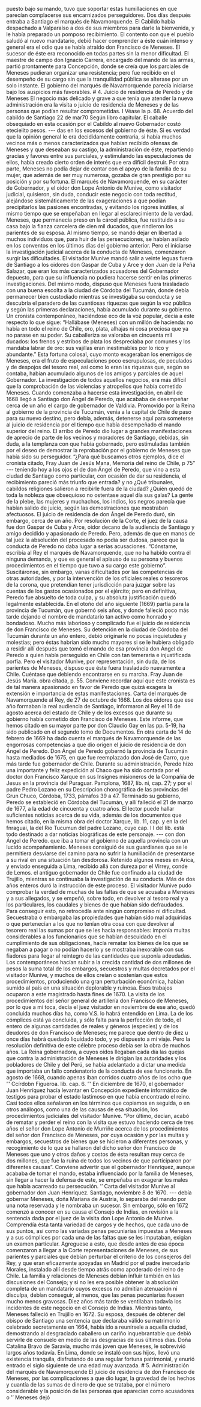 puesto bajo su mando, tuvo que soportar estas humillaciones en que parecían complacerse sus encarnizados perseguidores. Dos días después entraba a Santiago el marqués de Navamorquende. El Cabildo había despachado a Valparaíso a dos de sus miembros para darle la bienvenida, y le había preparado un pomposo recibimiento. El contento con que el pueblo saludó al nuevo mandatario, debió hacer comprender a éste cuán intenso y general era el odio que se había atraído don Francisco de Meneses. El sucesor de éste era reconocido en todas partes sin la menor dificultad. El maestre de campo don Ignacio Carrera, encargado del mando de las armas, partió prontamente para Concepción, donde se creía que los parciales de Meneses pudieran organizar una resistencia; pero fue recibido en el desempeño de su cargo sin que la tranquilidad pública se alterase por un solo instante. El gobierno del marqués de Navamorquende parecía iniciarse bajo los auspicios más favorables. # 4. Juicio de residencia de Peredo y de Meneses El negocio más delicado y grave a que tenía que atender la nueva administración era la visita o juicio de residencia de Meneses y de las personas que podían resultar comprometidas. I Véase la p. 68. Acuerdo del cabildo de Santiago 22 de mar70 Según libro capitular. El caballe obsequiado en esta ocasión por el Cabildo al nuevo Gobernador costó etecieiito pesos. --- das en los excesos del gobierno de éste. Si es verdad que la opinión general le era decididamente contraria, si había muchos vecinos más o menos caracterizados que habían recibido ofensas de Meneses y que deseaban su castigo, la administración de éste, repartiendo gracias y favores entre sus parciales, y estimulando las especulaciones de ellos, había creado cierto orden de interés que era difícil destruir. Por otra parte, Meneses no podía dejar de contar con el apoyo de la familia de su mujer, que además de ser muy numerosa, gozaba de gran prestigio por su posición y por su fortuna. El marqués de Navamorquende, en su carácter de Gobernador, y el oidor don Lope Antonio de Munive, como visitador judicial, quisieron, sin duda, conducir este negocio con toda rectitud, alejándose sistemáticamente de las exageraciones a que podían precipitarlos las pasiones encontradas, y evitando los rigores inútiles, al mismo tiempo que se empeñaban en llegar al esclarecimiento de la verdad. Meneses, que permanecía preso en la cárcel pública, fue restituido a su casa bajo la fianza carcelera de cien mil ducados, que rindieron los parientes de su esposa. Al mismo tiempo, se mandó dejar en libertad a muchos individuos que, para huir de las persecuciones, se habían asilado en los conventos en los últimos días del gobierno anterior. Pero el iniciarse la investigación judicial acerca de la conducta de Meneses, comenzaron surgir las dificultades. El visitador Munive mandó salir a veinte leguas fuera de Santiago a los oidores don Gaspar de Cuba y Arce y don Juan de la Peña Salazar, que eran los más caracterizados acusadores del Gobernador depuesto, para que su influencia no pudiera hacerse sentir en las primeras investigaciones. Del mismo modo, dispuso que Meneses fuera trasladado con una buena escolta a la ciudad de Córdoba del Tucumán, donde debía permanecer bien custodiado mientras se investigaba su conducta y se descubría el paradero de las cuantiosas riquezas que según la voz pública y según las primeras declaraciones, había acumulado durante su gobierno. Un cronista contemporáneo, haciéndose eco de la voz popular, decía a este respecto lo que sigue: “Hallábase (Meneses) con un millón de hacienda: no había en todo el reino de Chile, oro, plata, alhajas ni cosa preciosa que ya no parase en su poder. Su caballeriza se valoraba en cincuenta mil ducados: los frenos y estribos de plata los despreciaba por comunes y los mandaba labrar de oro: sus vajillas eran inestimables por lo rico y abundante.” Esta fortuna colosal, cuyo monto exageraban los enemigos de Meneses, era el fruto de especulaciones poco escrupulosas, de peculados y de despojos del tesoro real, así como lo eran las riquezas que, según se contaba, habían acumulado algunos de los amigos y parciales de aquel Gobernador. La investigación de todos aquellos negocios, era más difícil que la comprobación de las violencias y atropellos que había cometido Meneses. Cuando comenzaba a hacerse esta investigación, en abril de 1668 llegó a Santiago don Ángel de Peredo, que acababa de desempeñar cerca de un año el cargo de gobernador de Valdivia. Promovido por la Reina al gobierno de la provincia de Tucumán, venía a la capital de Chile de paso para su nuevo destino, pero debía, además, detenerse aquí para someterse al juicio de residencia por el tiempo que había desempeñado el mando superior del reino. El arribo de Peredo dio lugar a grandes manifestaciones de aprecio de parte de los vecinos y moradores de Santiago, debidas, sin duda, a la templanza con que había gobernado, pero estimuladas también por el deseo de demostrar la reprobación por el gobierno de Meneses que había sido su perseguidor. “¿Para qué buscamos otros ejemplos, dice el cronista citado, Fray Juan de Jesús Mana, Memoria del reino de Chile, p 75” --- teniendo hoy a los ojos el de don Ángel de Peredo, que vino a esta ciudad de Santiago como particular, con ocasión de dar su residencia, el recibimiento pareció más triunfo que entrada? y no ¿Qué tribunales, cabildos religiones salieron a recibirle fuera de la ciudad? ¿Quién quedó de toda la nobleza que obsequioso no ostentase aquel día sus galas? La gente de la plebe, las mujeres y muchachos, los indios, los negros parecía que habían salido de juicio, según las demostraciones que mostraban afectuosos. El juicio de residencia de don Ángel de Peredo duró, sin embargo, cerca de un año. Por resolución de la Corte, el juez de la causa fue don Gaspar de Cuba y Arce, oidor decano de la audiencia de Santiago y amigo decidido y apasionado de Peredo. Pero, además de que en manos de tal juez la absolución del procesado no podía ser dudosa, parece que la conducta de Peredo no daba lugar a serias acusaciones. “Cónstame, escribía al Rey el marqués de Navamorquende, que no ha habido contra él ninguna demanda, y que es general el aplauso de su persona y buenos procedimientos en el tiempo que tuvo a su cargo este gobierno”. Suscitáronse, sin embargo, vanas dificultades por las competencias de otras autoridades, y por la intervención de los oficiales reales o tesoreros de la corona, que pretendían tener jurisdicción para juzgar sobre las cuentas de los gastos ocasionados por el ejército; pero en definitiva, Peredo fue absuelto de toda culpa, y su absoluta justificación quedó legalmente establecida. En el otoño del año siguiente (1669) partía para la provincia de Tucumán, que gobernó seis años, y donde falleció poco más tarde dejando el nombre de mandatario tan activo como honrado y bondadoso. Mucho más laborioso y complicado fue el juicio de residencia de don Francisco de Meneses. Su detención en la ciudad de Córdoba del Tucumán durante un año entero, debió originarle no pocas inquietudes y molestias; pero éstas habrían sido mucho mayores si se le hubiera obligado a residir allí después que tomó el mando de esa provincia don Ángel de Peredo a quien había perseguido en Chile con tan temeraria e injustificada porfía. Pero el visitador Munive, por representación, sin duda, de los parientes de Meneses, dispuso que éste fuera trasladado nuevamente a Chile. Cuéntase que debiendo encontrarse en su marcha. Fray Juan de Jesús María. obra citada, p. 55. Conviene recordar aquí que este cronista es de tal manera apasionado en favor de Peredo que quizá exagera la extensión e importancia de estas manifestaciones. Carta del marqués de Navamorquende al Rey, de 27 de octubre de 1668. Los dos oidores que ese año formaban la real audiencia de Santiago, informaron al Rey el 16 de agosto acerca del estado de Chile y de los excesos que durante su gobierno había cometido don Francisco de Meneses. Este informe, que hemos citado en su mayor parte por don Claudio Gay en las pp. 5-19, ha sido publicado en el segundo tomo de Documentos. En otra carta de 14 de febrero de 1669 ha dado cuenta el marqués de Navamorquende de las engorrosas competencias a que dio origen el juicio de residencia de don Ángel de Peredo. Don Ángel de Peredo gobernó la provincia de Tucumán hasta mediados de 1675, en que fue reemplazado don José de Carro, que más tarde fue gobernador de Chile. Durante su administración, Peredo hizo una importante y feliz expedición al Chaco que ha sido contada por el doctor don Francisco Xarque en sus Insignes misioneros de la Compañía de Jesus en la provincia del Puraguar. Pamplona, 1687, lib. ni, cap. 27; y por el padre Pedro Lozano en su Descripcion chorográfica de las provincias del Grun Chuco, Córdoba, 1733, párrafos 39 a 47. Terminado su gobierno, Peredo se estableció en Córdoba del Tucumán, y allí falleció el 21 de marzo de 1677, a la edad de cincuenta y cuatro años. El lector puede hallar suficientes noticias acerca de su vida, además de los documentos que hemos citado, en la misma obra del doctor Xarque, lib. 11, cap. y en la del fnraguai, la del Río Tucumun del padre Lozano, cuyo cap. I I del lib. está todo destinado a dar noticias biográficas de este personaje. --- con don Ángel de Peredo. que iba a tomar el gobierno de aquella provincia con un lucido acompañamiento. Meneses consiguió de sus guardianes que se le permitiera desviarse del camino para no sufrir la humillación de presentarse a su rival en una situación tan desdorosa. Retenido algunos meses en Arica, y enviado enseguida a Lima, recibido allá con dureza por el Virrey, conde de Lemos. el antiguo gobernador de Chile fue confinado a la ciudad de Trujillo, mientras se continuaba la investigación de su conducta. Más de dos años enteros duró la instrucción de este proceso. El visitador Munive pudo comprobar la verdad de muchas de las faltas de que se acusaba a Meneses y a sus allegados, y se empeñó, sobre todo, en devolver al tesoro real y a los particulares, los caudales y bienes de que habían sido defraudados. Para conseguir esto, no retrocedía ante ningún compromiso ni dificultad. Secuestraba o embargaba las propiedades que habían sido mal adquiridas o que pertenecían a los que no tenían otra cosa con que devolver al tesorero real las sumas por que se les hacía responsables: imponía multas considerables a los funcionarios que se habían descuidado en el cumplimiento de sus obligaciones, hacía rematar los bienes de los que se negaban a pagar o no podían hacerlo y se mostraba inexorable con sus fiadores para llegar al reintegro de las cantidades que suponía adeudadas. Los contemporáneos hacían subir a la crecida cantidad de dos millones de pesos la suma total de los embargos, secuestros y multas decretados por el visitador Munive, y muchos de ellos creían o sostenían que estos procedimientos, produciendo una gran perturbación económica, habían sumido al país en una situación deplorable y ruinosa. Esos trabajos ocuparon a este magistrado hasta fines de 1670. La visita de los procedimientos del señor general de artillería don Francisco de Meneses, por lo que a mí toca, decía el juez visitador en noviembre de ese año, quedó concluida muchos días ha, como V.S. lo habrá entendido en Lima. La de los cómplices está ya concluida, y sólo falta para la perfección de todo, el entero de algunas cantidades de reales y géneros (especies) y de los deudores de don Francisco de Meneses; me parece que dentro de diez u once días habrá quedado liquidado todo, y yo dispuesto a mi viaje. Pero la resolución definitiva de este célebre proceso debía ser la obra de muchos años. La Reina gobernadora, a cuyos oídos llegaban cada día las quejas que contra la administración de Meneses le dirigían las autoridades y los pobladores de Chile y del Perú, se había adelantado a dictar una medida que importaba un fallo condenatorio de la conducta de ese funcionario. En agosto de 1668, cuando apenas iban corridos cuatro años de los ocho que ”’ Ccírdobn Figueroa. lib. cap. 6. ”’ En diciembre de 1670, el gobernador Juan Henríquez hacía levantar en Concepción expediente informático de testigos para probar el estado lastimoso en que había encontrado el reino. Casi todos ellos señalaron en los términos que copiamos en seguida, o en otros análogos, como una de las causas de esa situación, los procedimientos judiciales del visitador Munive. “Por último, decían, acabó de rematar y perder el reino con la visita que estuvo haciendo cerca de tres años el señor don Lope Antonio de Murriñe acerca de los procedimientos del señor don Francisco de Meneses, por cuya ocasión y por las multas y embargos, secuestros de bienes que se hicieron a diferentes personas, y recogimiento de lo que se hallaron del dicho señor don Francisco de Meneses que uno y otros daños y costos de ésta resultan muy cerca de dos millones, que fue la ruina de todos los vecinos de que participaron por diferentes causas”. Conviene advertir que el gobernador Henríquez, aunque acababa de tomar el mando, estaba influenciado por la familia de Meneses, sin llegar a hacer la defensa de este, se empeñaba en exagerar los males que había acarreado su persecución. ’’ Carta del visitador Munive al gobernador don Juan Henríquez. Santiago, noviembre 8 de 1670. --- debía gobernar Meneses, doña Mariana de Austria, lo separaba del mando por una nota reservada y le nombraba un sucesor. Sin embargo, sólo en 1672 comenzó a conocer en su causa el Consejo de Indias, en revisión a la sentencia dada por el juez de la visita don Lope Antonio de Munive. Comprendía ésta tanta variedad de cargos y de hechos, que cada uno de sus puntos, así como las variadas penas pecuniarias impuestas a Meneses y a sus cómplices por cada una de las faltas que se les imputaban, exigían un examen particular. Agreguese a esto, que desde antes de esa época comenzaron a llegar a la Corte representaciones de Meneses, de sus parientes y parciales que debían perturbar el criterio de los consejeros del Rey, y que eran eficazmente apoyadas en Madrid por el padre inercedario Morales, instalado allí desde tiempo atrás como apoderado del reino de Chile. La familia y relaciones de Meneses debían influir también en las discusiones del Consejo; y si no les era posible obtener la absolución completa de un mandatario cuyos excesos no admitían atenuación ni disculpa, debían conseguir, al menos, que las penas pecuniarias fuesen mucho menos gravosas. Diez años más tarde se ventilaban todavía los incidentes de este negocio en el Consejo de Indias. Mientras tanto, Meneses falleció en Trujillo en 1672. Su esposa, después de obtener del obispo de Santiago una sentencia que declaraba válido su matrimonio celebrado secretamente en 1664, había ido a reunírsele a aquella ciudad, demostrando al desgraciado caballero un cariño inquebrantable que debió servirle de consuelo en medio de las desgracias de sus últimos días. Doña Catalina Bravo de Saravia, mucho más joven que Meneses, le sobrevivió largos años todavía. En Lima, donde se instaló con sus hijos, llevó una existencia tranquila, disfrutando de una regular fortuna patrimonial, y enurió entrado el siglo siguiente de una edad muy avanzada. # 5. Administración del marqués de Navamorquende El juicio de residencia de don Francisco de Meneses, por las complicaciones a que dio lugar, la gravedad de los hechos y cuantía de las sumas de dinero de que se trataba, por el número considerable y la posición de las personas que aparecían como acusadores o ’’ Meneses dejó